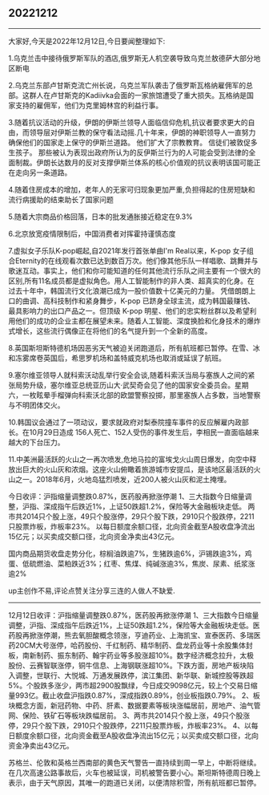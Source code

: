 ## 20221212

---

大家好,今天是2022年12月12日,今日要闻整理如下:

1.乌克兰击中接待俄罗斯军队的酒店,俄罗斯无人机空袭导致乌克兰敖德萨大部分地区断电

2.乌克兰东部卢甘斯克流亡州长说，乌克兰军队袭击了俄罗斯瓦格纳雇佣军的总部。这群人在卢甘斯克的Kadiivka会面的一家旅馆遭受了重大损失。瓦格纳是国家支持的雇佣军，他们为克里姆林宫的利益行事。

3.随着抗议活动的升级，伊朗的伊斯兰领导人面临信仰危机,抗议者要求更大的自由，而领导层对伊斯兰教的保守看法动摇.几十年来，伊朗的神职领导人一直努力确保他们的国家走上保守的伊斯兰道路。 他们扩大了宗教教育。 信徒们被敦促多生孩子。 那些被认为表现出政府所认为的反伊斯兰行为的人可能会受到法律的全面制裁。伊朗长达数月的反对支撑伊斯兰体系的核心价值观的抗议表明该国可能正在走向另一条道路。

4.随着住房成本的增加，老年人的无家可归现象更加严重,负担得起的住房短缺和流行病援助的结束助长了国家问题

5.随着大宗商品价格回落，日本的批发通胀接近稳定在9.3%

6.北京放宽疫情限制后，中国消费者对挥霍持谨慎态度

7.虚拟女子乐队K-pop崛起,自2021年发行首张单曲I'm Real以来，K-pop 女子组合Eternity的在线观看次数已达到数百万次。他们像其他乐队一样唱歌、跳舞并与歌迷互动。事实上，他们和你可能知道的任何其他流行乐队之间主要有一个很大的区别,所有11名成员都是虚拟角色。用人工智能制作的非人类、超真实的化身。在过去十年中，韩国流行文化浪潮已成为一股价值数十亿美元的力量。 凭借朗朗上口的曲调、高科技制作和紧身舞步，K-pop 已跻身全球主流，成为韩国最赚钱、最具影响力的出口产品之一。但顶级 K-pop 明星、他们的忠实粉丝群以及希望利用他们的成功的企业主都在展望未来。随着人工智能、深度换脸和化身技术的爆炸式增长，这些流行偶像正在将他们的名气提升到一个全新的高度。

8.英国斯坦斯特德机场因恶劣天气被迫关闭跑道后，所有航班都已暂停。在雪、冰和冻雾席卷英国后，希思罗机场和盖特威克机场也取消或延误了航班。

9.塞尔维亚领导人就科索沃动乱举行安全会谈,随着科索沃当局与塞族人之间的紧张局势升级，塞尔维亚总统亚历山大·武契奇会见了他的国家安全委员会。星期六，一枚眩晕手榴弹向科索沃北部的欧盟警察投掷，那里塞族人占多数，当地警察与不明团体交火。

10.韩国议会通过了一项动议，要求就政府对梨泰院撞车事件的反应解雇内政部长。在10月29日造成 156人死亡、152人受伤的事件发生后，李相民一直面临越来越大的下台压力。

11.中美洲最活跃的火山之一再次喷发,危地马拉的富埃戈火山周日爆发，向空中释放出巨大的火山灰和浓烟。这座火山俯瞰着旅游城市安提瓜，是该地区最活跃的火山之一。2018年6月，火地岛猛烈喷发，近200人被火山灰和泥土掩埋。

今日收评：沪指缩量调整跌0.87%，医药股再掀涨停潮 1、三大指数今日缩量调整，沪指、深成指午后跌近1%，上证50跌超1.2%，保险等大金融板块走低。 两市共2014只个股上涨，49只个股涨停，29只个股下跌，2910只个股跌停，2211只股票炸板，炸板率23%。 以每日额度余额口径，北向资金截至A股收盘净流出15亿元；以买卖成交额口径，北向资金净卖出43亿元。

国内商品期货收盘走势分化，棕榈油跌逾7%，生猪跌逾6%，沪锡跌逾3%，鸡蛋、低硫燃油、菜粕跌近3%；红枣、焦煤、纯碱涨逾3%，焦炭、尿素、纸浆涨逾2%

up主创作不易,评论点赞关注分享三连的人做人不缺爱.

----


12月12日收评：沪指缩量调整跌0.87%，医药股再掀涨停潮 1、三大指数今日缩量调整，沪指、深成指午后跌近1%，上证50跌超1.2%，保险等大金融板块走低。医药股再掀涨停潮，熊去氧胆酸概念领涨，亨迪药业、上海凯宝、宣泰医药、多瑞医药20CM大号涨停，哈药股份、千红制药、精华制药、盘龙药业等十余股集体封板，南新制药、振东制药、翰宇药业等多股涨超10%。数字经济概念拉升，太极股份、云赛智联涨停，铜牛信息、上海钢联涨超10%。下跌方面，房地产板块陷入调整，世联行、大悦城、万通发展跌停，滨江集团、新华联、新城控股等跌超5%。个股跌多涨少，两市超2900股飘绿，今日成交9098亿元，较上个交易日缩量993亿。截止收盘沪指跌0.87%，深成指跌0.89%，创业板指跌0.79%。 2、板块概念方面，新冠药物、中药、肝素、数据要素等板块涨幅居前，房地产、油气管网、保险、铁矿石等板块跌幅居前。 3、两市共2014只个股上涨，49只个股涨停，29只个股下跌，2910只个股跌停，2211只股票炸板，炸板率23%。 4、以每日额度余额口径，北向资金截至A股收盘净流出15亿元；以买卖成交额口径，北向资金净卖出43亿元。


苏格兰、伦敦和英格兰西南部的黄色天气警告一直持续到周一早上，中断将继续。在几次高速公路事故后，火车也被延误，司机被警告要小心。斯坦斯特德周日晚上表示，由于天气原因，其唯一的跑道已关闭，以便清除积雪，所有航班都已暂停。

